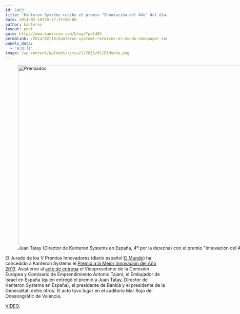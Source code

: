 ```yaml
---
id: 1403
title: 'Kanteron Systems recibe el premio "Innovación del Año" del diario El Mundo'
date: 2014-02-10T19:27:27+00:00
author: kanteron
layout: post
guid: http://www.kanteron.com/blog/?p=1403
permalink: /2014/02/10/kanteron-systems-receives-el-mundo-newspaper-innovation-of-the-year-award/
panels_data:
  - 'a:0:{}'
image: /wp-content/uploads/sites/2/2013/01/ElMundo.png
---
```

<figure style="width: 997px" class="wp-caption aligncenter"><img alt="Premiados" src="http://estaticos01.elmundo.es/assets/multimedia/imagenes/2014/02/10/13920636387358.jpg" width="997" height="562" /><figcaption class="wp-caption-text">Juan Tatay (Director de Kanteron Systems en España, 4º por la derecha) con el premio "Innovación del Año", junto al resto de premiados</figcaption></figure> 

El Jurado de los V Premios Innovadores (diario español <a title="http://www.elmundo.es/" href="http://www.elmundo.es/" target="_blank">El Mundo</a>) ha concedido a Kanteron Systems el <a title="http://www.elmundo.es/economia/2014/02/06/52f3dabc22601dc12a8b4573.html" href="http://www.elmundo.es/economia/2014/02/06/52f3dabc22601dc12a8b4573.html" target="_blank">Premio a la Mejor Innovación del Año 2013</a>. Asistieron al <a title="http://www.elmundo.es/comunidad-valenciana/2014/02/10/52f8c7aae2704e0d318b4577.html" href="http://www.elmundo.es/comunidad-valenciana/2014/02/10/52f8c7aae2704e0d318b4577.html" target="_blank">acto de entrega</a> el Vicepresidente de la Comisión Europea y Comisario de Emprendimiento Antonio Tajani, el Embajador de Israel en España (quién entregó el premio a Juan Tatay, Director de Kanteron Systems en España), el presidente de Bankia y el presidente de la Generalitat, entre otros. El acto tuvo lugar en el auditorio Mar Rojo del Oceanogràfic de Valencia.

<a title="http://k.uecdn.es/index.php/kwidget/wid/_108/uiconf_id/8704917/entry_id/0_0pw2hbxj" href="http://k.uecdn.es/index.php/kwidget/wid/_108/uiconf_id/8704917/entry_id/0_0pw2hbxj" target="_blank">VIDEO</a>.